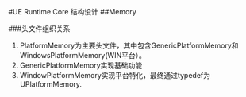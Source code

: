 #UE Runtime Core 结构设计
##Memory


###头文件组织关系
1.	PlatformMemory为主要头文件，其中包含GenericPlatformMemory和WindowsPlatformMemory(WIN平台）。
2.	GenericPlatformMemory实现基础功能
3.	WindowPlatformMemory实现平台特化，最终通过typedef为UPlatformMemory.